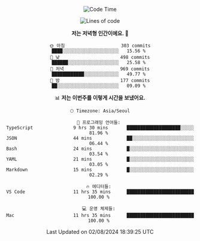 <div align='center'>
 
<!--START_SECTION:waka-->
![Code Time](http://img.shields.io/badge/Code%20Time-3%2C706%20hrs%201%20min-blue)

![Lines of code](https://img.shields.io/badge/%EC%A0%80%EB%8A%94%20%EC%97%AC%ED%83%9C%EA%B9%8C%EC%A7%80%20-1.3%20million%20%EC%A4%84%EC%9D%98%20%EC%BD%94%EB%93%9C%EB%A5%BC%20%EC%9E%91%EC%84%B1%ED%96%88%EC%96%B4%EC%9A%94.-blue)

**저는 저녁형 인간이에요. 🦉** 

```text
🌞 아침                     303 commits         ████░░░░░░░░░░░░░░░░░░░░░   15.56 % 
🌆 낮　                     498 commits         ██████░░░░░░░░░░░░░░░░░░░   25.58 % 
🌃 저녁                     969 commits         ████████████░░░░░░░░░░░░░   49.77 % 
🌙 밤　                     177 commits         ██░░░░░░░░░░░░░░░░░░░░░░░   09.09 % 
```


📊 **저는 이번주를 이렇게 시간을 보냈어요.** 

```text
🕑︎ Timezone: Asia/Seoul

💬 프로그래밍 언어들: 
TypeScript               9 hrs 30 mins       ████████████████████░░░░░   81.96 % 
JSON                     44 mins             ██░░░░░░░░░░░░░░░░░░░░░░░   06.44 % 
Bash                     24 mins             █░░░░░░░░░░░░░░░░░░░░░░░░   03.54 % 
YAML                     21 mins             █░░░░░░░░░░░░░░░░░░░░░░░░   03.05 % 
Markdown                 15 mins             █░░░░░░░░░░░░░░░░░░░░░░░░   02.29 % 

🔥 에디터들: 
VS Code                  11 hrs 35 mins      █████████████████████████   100.00 % 

💻 운영 체제들: 
Mac                      11 hrs 35 mins      █████████████████████████   100.00 % 
```


 Last Updated on 02/08/2024 18:39:25 UTC
<!--END_SECTION:waka-->
 </div>
<!---
Emewjin/Emewjin is a ✨ special ✨ repository because its `README.md` (this file) appears on your GitHub profile.
You can click the Preview link to take a look at your changes.
--->
